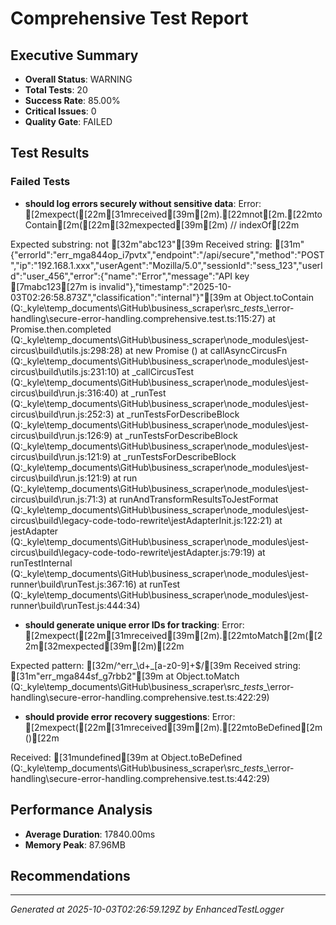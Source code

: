 # Comprehensive Test Report

## Executive Summary
- **Overall Status**: WARNING
- **Total Tests**: 20
- **Success Rate**: 85.00%
- **Critical Issues**: 0
- **Quality Gate**: FAILED

## Test Results
### Failed Tests
- **should log errors securely without sensitive data**: Error: [2mexpect([22m[31mreceived[39m[2m).[22mnot[2m.[22mtoContain[2m([22m[32mexpected[39m[2m) // indexOf[22m

Expected substring: not [32m"abc123"[39m
Received string:        [31m"{\"errorId\":\"err_mga844op_i7pvtx\",\"endpoint\":\"/api/secure\",\"method\":\"POST\",\"ip\":\"192.168.1.xxx\",\"userAgent\":\"Mozilla/5.0\",\"sessionId\":\"sess_123\",\"userId\":\"user_456\",\"error\":{\"name\":\"Error\",\"message\":\"API key [7mabc123[27m is invalid\"},\"timestamp\":\"2025-10-03T02:26:58.873Z\",\"classification\":\"internal\"}"[39m
    at Object.toContain (Q:\_kyle\temp_documents\GitHub\business_scraper\src\__tests__\error-handling\secure-error-handling.comprehensive.test.ts:115:27)
    at Promise.then.completed (Q:\_kyle\temp_documents\GitHub\business_scraper\node_modules\jest-circus\build\utils.js:298:28)
    at new Promise (<anonymous>)
    at callAsyncCircusFn (Q:\_kyle\temp_documents\GitHub\business_scraper\node_modules\jest-circus\build\utils.js:231:10)
    at _callCircusTest (Q:\_kyle\temp_documents\GitHub\business_scraper\node_modules\jest-circus\build\run.js:316:40)
    at _runTest (Q:\_kyle\temp_documents\GitHub\business_scraper\node_modules\jest-circus\build\run.js:252:3)
    at _runTestsForDescribeBlock (Q:\_kyle\temp_documents\GitHub\business_scraper\node_modules\jest-circus\build\run.js:126:9)
    at _runTestsForDescribeBlock (Q:\_kyle\temp_documents\GitHub\business_scraper\node_modules\jest-circus\build\run.js:121:9)
    at _runTestsForDescribeBlock (Q:\_kyle\temp_documents\GitHub\business_scraper\node_modules\jest-circus\build\run.js:121:9)
    at run (Q:\_kyle\temp_documents\GitHub\business_scraper\node_modules\jest-circus\build\run.js:71:3)
    at runAndTransformResultsToJestFormat (Q:\_kyle\temp_documents\GitHub\business_scraper\node_modules\jest-circus\build\legacy-code-todo-rewrite\jestAdapterInit.js:122:21)
    at jestAdapter (Q:\_kyle\temp_documents\GitHub\business_scraper\node_modules\jest-circus\build\legacy-code-todo-rewrite\jestAdapter.js:79:19)
    at runTestInternal (Q:\_kyle\temp_documents\GitHub\business_scraper\node_modules\jest-runner\build\runTest.js:367:16)
    at runTest (Q:\_kyle\temp_documents\GitHub\business_scraper\node_modules\jest-runner\build\runTest.js:444:34)
- **should generate unique error IDs for tracking**: Error: [2mexpect([22m[31mreceived[39m[2m).[22mtoMatch[2m([22m[32mexpected[39m[2m)[22m

Expected pattern: [32m/^err_\d+_[a-z0-9]+$/[39m
Received string:  [31m"err_mga844sf_g7rbb2"[39m
    at Object.toMatch (Q:\_kyle\temp_documents\GitHub\business_scraper\src\__tests__\error-handling\secure-error-handling.comprehensive.test.ts:422:29)
- **should provide error recovery suggestions**: Error: [2mexpect([22m[31mreceived[39m[2m).[22mtoBeDefined[2m()[22m

Received: [31mundefined[39m
    at Object.toBeDefined (Q:\_kyle\temp_documents\GitHub\business_scraper\src\__tests__\error-handling\secure-error-handling.comprehensive.test.ts:442:29)

## Performance Analysis
- **Average Duration**: 17840.00ms
- **Memory Peak**: 87.96MB

## Recommendations


---
*Generated at 2025-10-03T02:26:59.129Z by EnhancedTestLogger*